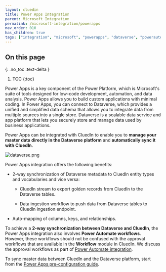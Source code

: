 ```yaml
---
layout: cluedin
title: Power Apps Integration
parent: Microsoft Integration
permalink: /microsoft-integration/powerapps
nav_order: 010
has_children: true
tags: ["integration", "microsoft", "powerapps", "dataverse", "powerautomate"]
---
```

## On this page
{: .no_toc .text-delta }
1. TOC
{:toc}

Power Apps is a key component of the Power Platform, which is Microsoft's suite of tools designed for low-code development, automation, and data analysis. Power Apps allows you to build custom applications with minimal coding. In Power Apps, you can connect to Dataverse, which provides a unified and simplified data schema that allows you to integrate data from multiple sources into a single store. Dataverse is a scalable data service and app platform that lets you securely store and manage data used by business applications.

Power Apps can be integrated with CluedIn to enable you to **manage your master data directly in the Dataverse platform** and **automatically sync it with CluedIn**.

![dataverse.png](/.attachments/dataverse-49d149dd-e53b-4e19-8b7b-c6ea276ee6e4.png)

Power Apps integration offers the following benefits:

- 2-way synchronization of Dataverse metadata to CluedIn entity types and vocabularies and vice versa:

    - CluedIn stream to export golden records from CluedIn to the Dataverse tables.

    - Data ingestion workflow to push data from Dataverse tables to CluedIn ingestion endpoint.
    
- Auto-mapping of columns, keys, and relationships.

To achieve a **2-way synchronization between Dataverse and CluedIn**, the Power Apps integration also involves **Power Automate workflows**. However, these workflows should not be confused with the approval workflows that are available in the **Workflow** module in CluedIn. We discuss the approval workflows as part of [Power Automate integration](https://dev.azure.com/CluedIn-io/CluedIn/_wiki/wikis/CluedIn.wiki/3929/Power-Automate-integration).

To sync master data between CluedIn and the Dataverse platform, start from the [Power Apps pre-configuration guide](/Documentation/Microsoft-integration/Power-Apps-integration/Power-Apps-pre%2Dconfiguration-guide).